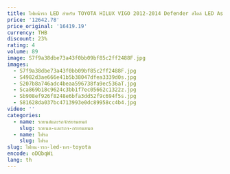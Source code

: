 ```yaml
---
title: ไฟหน้ารถ LED สําหรับ TOYOTA HILUX VIGO 2012-2014 Defender สไตล์ LED Assembly อัพเกรดกําหนดค่าเลนส์โปรเจคเตอร์ชุดอุปกรณ์เสริม
price: '12642.78'
price_original: '16419.19'
currency: THB
discount: 23%
rating: 4
volume: 89
image: S7f9a38dbe73a43f0bb09bf85c2ff2488F.jpg
images:
  - S7f9a38dbe73a43f0bb09bf85c2ff2488F.jpg
  - S4982d3ae666e41b5b38047dfea3339d0s.jpg
  - S207b8a746adc4beaa596738fa9ec536aT.jpg
  - Sca869b18c9624c3bb1f7ec05662c1322z.jpg
  - Sb908ef926f8248e6bfa3dd52f9c694f5s.jpg
  - S81628da037bc4713993e0dc89958cc4b4.jpg
video: ''
categories:
  - name: รถยนต์และรถจักรยานยนต์
    slug: รถยนต-และรถจ-กรยานยนต
  - name: ไฟรถ
    slug: ไฟรถ
slug: ไฟหน-ารถ-led-าหร-toyota
encode: oDQbqWi
lang: th
---
```

  